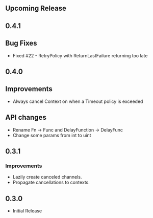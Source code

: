 ## Upcoming Release

## 0.4.1

## Bug Fixes

- Fixed #22 - RetryPolicy with ReturnLastFailure returning too late

## 0.4.0

## Improvements

- Always cancel Context on when a Timeout policy is exceeded

## API changes

- Rename Fn -> Func and DelayFunction -> DelayFunc
- Change some params from int to uint

## 0.3.1

### Improvements

- Lazily create canceled channels.
- Propagate cancellations to contexts.

## 0.3.0

- Initial Release